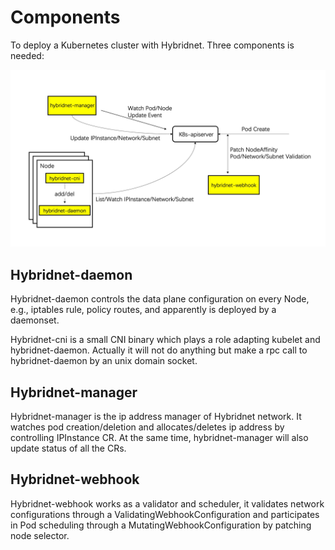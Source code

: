 # Components

To deploy a Kubernetes cluster with Hybridnet. Three components is needed:

![components](images/components.jpeg)

## Hybridnet-daemon

Hybridnet-daemon controls the data plane configuration on every Node, e.g., iptables rule, policy routes, and apparently is
deployed by a daemonset.

Hybridnet-cni is a small CNI binary which plays a role adapting kubelet and hybridnet-daemon. Actually it will not do anything but
make a rpc call to hybridnet-daemon by an unix domain socket.

## Hybridnet-manager

Hybridnet-manager is the ip address manager of Hybridnet network. It watches pod creation/deletion and allocates/deletes ip
address by controlling IPInstance CR. At the same time, hybridnet-manager will also update status of all the CRs.

## Hybridnet-webhook

Hybridnet-webhook works as a validator and scheduler, it validates network configurations through a
ValidatingWebhookConfiguration and participates in Pod scheduling through a MutatingWebhookConfiguration by patching
node selector.


